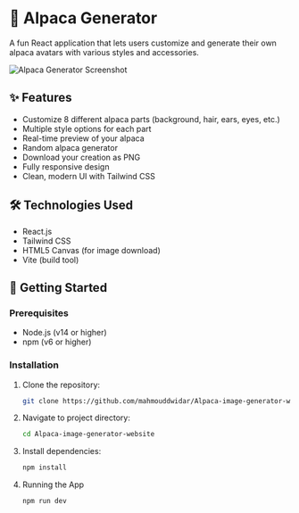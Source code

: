 # 🦙 Alpaca Generator

A fun React application that lets users customize and generate their own alpaca avatars with various styles and accessories.

![Alpaca Generator Screenshot](https://github.com/user-attachments/assets/83d23c52-f5cc-4718-aab6-7deaa559fefc)

## ✨ Features

- Customize 8 different alpaca parts (background, hair, ears, eyes, etc.)
- Multiple style options for each part
- Real-time preview of your alpaca
- Random alpaca generator
- Download your creation as PNG
- Fully responsive design
- Clean, modern UI with Tailwind CSS

## 🛠️ Technologies Used

- React.js
- Tailwind CSS
- HTML5 Canvas (for image download)
- Vite (build tool)

## 🚀 Getting Started

### Prerequisites
- Node.js (v14 or higher)
- npm (v6 or higher)

### Installation
1. Clone the repository:
   ```bash
   git clone https://github.com/mahmouddwidar/Alpaca-image-generator-website.git
   ```
2. Navigate to project directory:
   ```bash
   cd Alpaca-image-generator-website
   ```
3. Install dependencies:
   ```bash
   npm install
   ```
4. Running the App
   ```bash
   npm run dev
   ```
   
